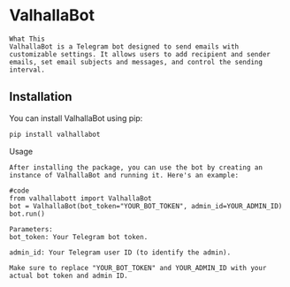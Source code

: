 # ValhallaBot
```
What This
ValhallaBot is a Telegram bot designed to send emails with customizable settings. It allows users to add recipient and sender emails, set email subjects and messages, and control the sending interval.
```

## Installation

You can install ValhallaBot using pip:

```bash
pip install valhallabot
```

Usage
```
After installing the package, you can use the bot by creating an instance of ValhallaBot and running it. Here's an example:
```

```
#code
from valhallabott import ValhallaBot
bot = ValhallaBot(bot_token="YOUR_BOT_TOKEN", admin_id=YOUR_ADMIN_ID)
bot.run()
```
```valhalla
Parameters:
bot_token: Your Telegram bot token.

admin_id: Your Telegram user ID (to identify the admin).

Make sure to replace "YOUR_BOT_TOKEN" and YOUR_ADMIN_ID with your actual bot token and admin ID.
```